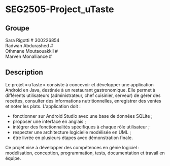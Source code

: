 # SEG2505-Project_uTaste

## Groupe
Sara Rigotti # 300226854  
Radwan Abdurashed #   
Othmane Moutaouakkil #  
Marven Monalliance #  

## Description
Le projet « uTaste » consiste à concevoir et développer une application Android en Java, destinée à un restaurant gastronomique. Elle permet à différents utilisateurs (administrateur, chef cuisinier, serveur) de gérer des recettes, consulter des informations nutritionnelles, enregistrer des ventes et noter les plats.
L’application doit :
- fonctionner sur Android Studio avec une base de données SQLite ;
- proposer une interface en anglais ;
- intégrer des fonctionnalités spécifiques à chaque rôle utilisateur ;
- respecter une architecture logicielle modélisée en UML ;
- être livrée en plusieurs étapes avec démonstration finale.

Ce projet vise à développer des compétences en génie logiciel : modélisation, conception, programmation, tests, documentation et travail en équipe.
